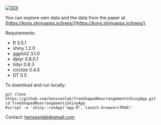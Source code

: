 [![DOI](https://zenodo.org/badge/180385829.svg)](https://zenodo.org/badge/latestdoi/180385829)

You can explore own data and the data from the paper at [https://kons.shinyapps.io/trees/](https://kons.shinyapps.io/trees/). 

Requirements: 
- R 3.5.1
- shiny 1.2.0 
- ggplot2 3.1.0
- dplyr 0.8.0.1
- tidyr 0.8.3
- circlize 0.4.5
- DT 0.5

To download and run locally:
```
git clone https://github.com/henssenlab/TreeShapedRearrangementsShinyApp.git
cd TreeShapedRearrangementsShinyApp
Rscript -e 'shiny::runApp("app.R", launch.browser=TRUE)'
```

Contact: henssenlab@gmail.com
